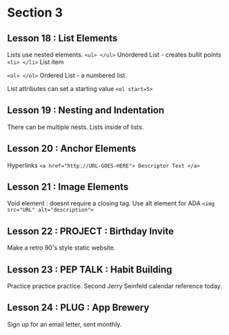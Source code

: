 # Section 3
## Lesson 18 : List Elements

Lists use nested elements.
```<ul> </ul>``` Unordered List - creates bullit points
```<li> </li>``` List item

```<ol> </ol>``` Ordered List - a numbered list

List attributes can set a starting value
```<ol start=5>```

## Lesson 19 : Nesting and Indentation

There can be multiple nests. Lists inside of lists.

## Lesson 20 : Anchor Elements

Hyperlinks
```<a href="http://URL-GOES-HERE"> Descriptor Text </a>```

## Lesson 21 : Image Elements

Void element : doesnt require a closing tag. Use alt element for ADA
```<img src="URL" alt="description">```

## Lesson 22 : PROJECT : Birthday Invite

Make a retro 90's style static website.

## Lesson 23 : PEP TALK : Habit Building

Practice practice practice. Second Jerry Seinfeld calendar reference today.

## Lesson 24 : PLUG : App Brewery

Sign up for an email letter, sent monthly.
